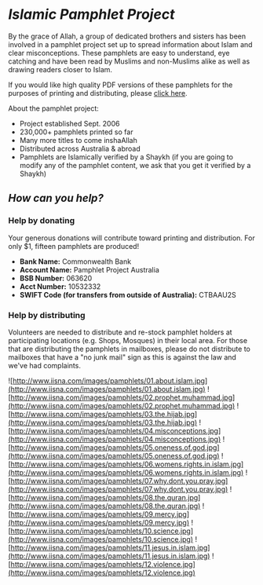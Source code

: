 # _Islamic Pamphlet Project_ #

By the grace of Allah, a group of dedicated brothers and sisters has been involved in a pamphlet project set up to spread information about Islam and clear misconceptions. These pamphlets are easy to understand, eye catching and have been read by Muslims and non-Muslims alike as well as drawing readers closer to Islam.

If you would like high quality PDF versions of these pamphlets for the purposes of printing and distributing, please [click here](http://code.google.com/p/pamphlets/downloads/list?can=2&q=label:print&colspec=Filename+Summary+Uploaded+Size+DownloadCount).

About the pamphlet project:

  * Project established Sept. 2006
  * 230,000+ pamphlets printed so far
  * Many more titles to come inshaAllah
  * Distributed across Australia & abroad
  * Pamphlets are Islamically verified by a Shaykh (if you are going to modify any of the pamphlet content, we ask that you get it verified by a Shaykh)


## _How can you help?_ ##


### Help by donating ###

Your generous donations will contribute toward printing and distribution. For only $1, fifteen pamphlets are produced!

  * **Bank Name:** Commonwealth Bank
  * **Account Name:** Pamphlet Project Australia
  * **BSB Number:** 063620
  * **Acct Number:** 10532332
  * **SWIFT Code (for transfers from outside of Australia):** CTBAAU2S


### Help by distributing ###

Volunteers are needed to distribute and re-stock pamphlet holders at participating locations (e.g. Shops, Mosques) in their local area. For those that are distributing the pamphlets in mailboxes, please do not distribute to mailboxes that have a "no junk mail" sign as this is against the law and we've had complaints.


![http://www.iisna.com/images/pamphlets/01.about.islam.jpg](http://www.iisna.com/images/pamphlets/01.about.islam.jpg) ![http://www.iisna.com/images/pamphlets/02.prophet.muhammad.jpg](http://www.iisna.com/images/pamphlets/02.prophet.muhammad.jpg) ![http://www.iisna.com/images/pamphlets/03.the.hijab.jpg](http://www.iisna.com/images/pamphlets/03.the.hijab.jpg) ![http://www.iisna.com/images/pamphlets/04.misconceptions.jpg](http://www.iisna.com/images/pamphlets/04.misconceptions.jpg) ![http://www.iisna.com/images/pamphlets/05.oneness.of.god.jpg](http://www.iisna.com/images/pamphlets/05.oneness.of.god.jpg) ![http://www.iisna.com/images/pamphlets/06.womens.rights.in.islam.jpg](http://www.iisna.com/images/pamphlets/06.womens.rights.in.islam.jpg) ![http://www.iisna.com/images/pamphlets/07.why.dont.you.pray.jpg](http://www.iisna.com/images/pamphlets/07.why.dont.you.pray.jpg) ![http://www.iisna.com/images/pamphlets/08.the.quran.jpg](http://www.iisna.com/images/pamphlets/08.the.quran.jpg) ![http://www.iisna.com/images/pamphlets/09.mercy.jpg](http://www.iisna.com/images/pamphlets/09.mercy.jpg) ![http://www.iisna.com/images/pamphlets/10.science.jpg](http://www.iisna.com/images/pamphlets/10.science.jpg) ![http://www.iisna.com/images/pamphlets/11.jesus.in.islam.jpg](http://www.iisna.com/images/pamphlets/11.jesus.in.islam.jpg) ![http://www.iisna.com/images/pamphlets/12.violence.jpg](http://www.iisna.com/images/pamphlets/12.violence.jpg)
